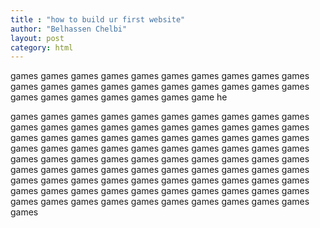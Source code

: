 ```yaml
---
title : "how to build ur first website"
author: "Belhassen Chelbi"
layout: post
category: html
---
```


games    games    games    games    games    games    games    games    games    games    games    games    games    games    games    games    games    games    games    games    games    games    games    games    games    games    game he  

 games    games    games    games    games    games    games    games    games    games    games    games    games    games    games    games    games    games    games    games    games    games    games    games    games    games    games    games    games    games    games    games    games    games    games    games    games    games    games    games    games    games    games    games    games    games    games    games    games    games    games    games    games    games    games    games    games    games    games    games    games    games    games    games    games    games    games    games    games    games    games    games    games    games    games    games    games    games    games    games    games    games    games    games    games    games    games    games    games    games    games    